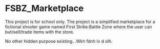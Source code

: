 # FSBZ_Marketplace
This project is for school only. 
The project is a simplified marketplace for a fictional shooter game named First Strike:Battle Zone where the user can but/sell/trade items with the store. 


















































No other hidden purpose existing...Wkh fdnh lv d olh.
